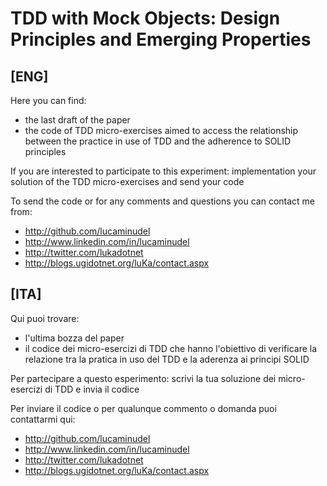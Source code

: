﻿# TDD with Mock Objects: Design Principles and Emerging Properties

## [ENG] 
Here you can find:
- the last draft of the paper
- the code of TDD micro-exercises aimed to access the relationship between the practice in use of TDD and the adherence to SOLID principles

If you are interested to participate to this experiment:  implementation your solution of the TDD micro-exercises and send your code

To send the code or for any comments and questions you can contact me from:
- http://github.com/lucaminudel
- http://www.linkedin.com/in/lucaminudel
- http://twitter.com/lukadotnet
- http://blogs.ugidotnet.org/luKa/contact.aspx




## [ITA] 

Qui puoi trovare:
- l'ultima bozza del paper
- il codice dei micro-esercizi di TDD che hanno l'obiettivo di verificare la relazione tra la pratica in uso del TDD e la aderenza ai principi SOLID


Per partecipare a questo esperimento:  scrivi la tua soluzione dei micro-esercizi di TDD e invia il codice

Per inviare il codice o per qualunque commento o domanda puoi contattarmi qui:
- http://github.com/lucaminudel
- http://www.linkedin.com/in/lucaminudel
- http://twitter.com/lukadotnet
- http://blogs.ugidotnet.org/luKa/contact.aspx
